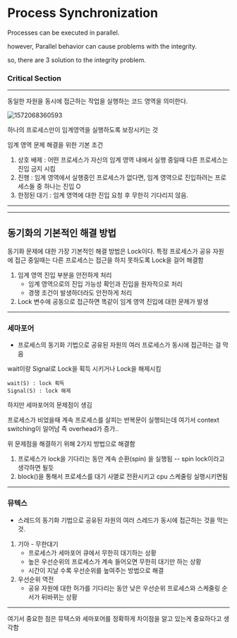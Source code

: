 # Process Synchronization

Processes can be executed in parallel.



however, Parallel behavior can cause problems with the integrity.



so, there are 3 solution to the integrity problem.





### Critical Section

---

동일한 자원을 동시에 접근하는 작업을 실행하는 코드 영역을 의미한다.



![1572068360593](C:\Users\gyu\AppData\Roaming\Typora\typora-user-images\1572068360593.png)



하나의 프로세스만이 임계영역을 실행하도록 보장시키는 것 



임계 영역 문제 해결을 위한 기본 조건 

1. 상호 배제 : 어떤 프로세스가 자신의 임계 영역 내에서 실행 중일때 다른 프로세스는 진입 금지 시킴
2. 진행 : 임계 영역에서 실행중인 프로세스가 없다면, 임계 영역으로 진입하려는 프로세스들 중 하나는 진입 O
3. 한정된 대기 : 임계 영역에 대한 진입 요청 후 무한히 기다리지 않음.

---

---



## 동기화의 기본적인 해결 방법

  동기화 문제에 대한 가장 기본적인 해결 방법은 Lock이다. 특정 프로세스가 공유 자원에 접근 중일때는 다른 프로세스는 접근을 하지 못하도록 Lock을 걸어 해결함



1. 임계 영역 진입 부분을 안전하게 처리
   - 임계 영역으로의 진입 가능성 확인과 진입을 원자적으로 처리
   - 경쟁 조건이 발생하더라도 안전하게 처리
2. Lock 변수에 공동으로 접근하면 똑같이 임계 영역 진입에 대한 문제가 발생



---

### 세마포어

- 프로세스의 동기화 기법으로 공유된 자원의 여러 프로세스가 동시에 접근하는 걸 막음



wait이랑 Signal로 Lock을 획득 시키거나 Lock을 해제시킴

```
wait(S) : lock 획득
Signal(S) : lock 해제
```



하지만 세마포어의 문제점이 생김 

 프로세스가 비었을때 계속 프로세스를 살피는 반복문이 실행되는데 여기서 context switching이 일어남 즉 overhead가 증가..

 

위 문제점을 해결하기 위해 2가지 방법으로 해결함

1. 프로세스가 lock을 기다리는 동안 계속 순환(spin) 을 실행됨 -- spin lock이라고 생각하면 될듯
2. block()을 통해서 프로세스를 대기 사앹로 전환시키고 cpu 스케줄링 실행시키면됨



---

### 뮤텍스

- 스레드의 동기화 기법으로 공유된 자원의 여러 스레드가 동시에 접근하는 것을 막는 것.



1. 기아 - 무한대기
   - 프로세스가 세마포어 큐에서 무한히 대기하는 상황
   - 높은 우선순위의 프로세스가 계속 들어오면 무한히 대기만 하는 상황
   - 시간이 지날 수록 우선순위를 높여주는 방법으로 해결
2. 우선순위 역전
   - 공유 자원에 대한 허가를 기다리는 동안 낮은 우선순위 프로세스와 스케줄링 순서가 뒤바뀌는 상황



---

여기서 중요한 점은 뮤텍스와 세마포어를 정확하게 차이점을 알고 있는게 중요하다고 생각함





